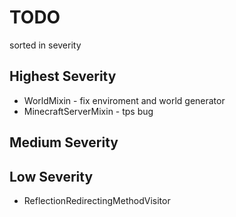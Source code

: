 # TODO 
sorted in severity

## Highest Severity
* WorldMixin - fix enviroment and world generator
* MinecraftServerMixin - tps bug

## Medium Severity

## Low Severity
* ReflectionRedirectingMethodVisitor
